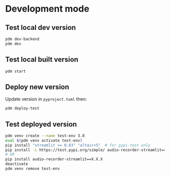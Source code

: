 # Development mode
## Test local dev version
```sh
pdm dev-backend
pdm dev
```

## Test local built version
```sh
pdm start
```

## Deploy new version
Update version in `pyproject.toml` then:

```sh
pdm deploy-test
```

## Test deployed version
```sh
pdm venv create --name test-env 3.8
eval $(pdm venv activate test-env)
pip install "streamlit >= 0.63" "altair<5"  # for pypi-test only
pip install -i https://test.pypi.org/simple/ audio-recorder-streamlit==X.X.X
# OR
pip install audio-recorder-streamlit==X.X.X
deactivate
pdm venv remove test-env
```